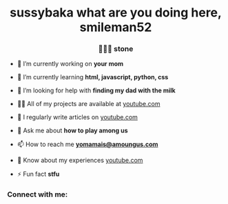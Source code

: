 <h1 align="center">sussybaka what are you doing here, smileman52</h1>
<h3 align="center">🗿🗿🗿 stone</h3>

- 🔭 I’m currently working on **your mom**

- 🌱 I’m currently learning **html, javascript, python, css**

- 🤝 I’m looking for help with **finding my dad with the milk**

- 👨‍💻 All of my projects are available at [youtube.com](youtube.com)

- 📝 I regularly write articles on [youtube.com](youtube.com)

- 💬 Ask me about **how to play among us**

- 📫 How to reach me **yomamais@amoungus.com**

- 📄 Know about my experiences [youtube.com](youtube.com)

- ⚡ Fun fact **stfu**

<h3 align="left">Connect with me:</h3>
<p align="left">
</p>
